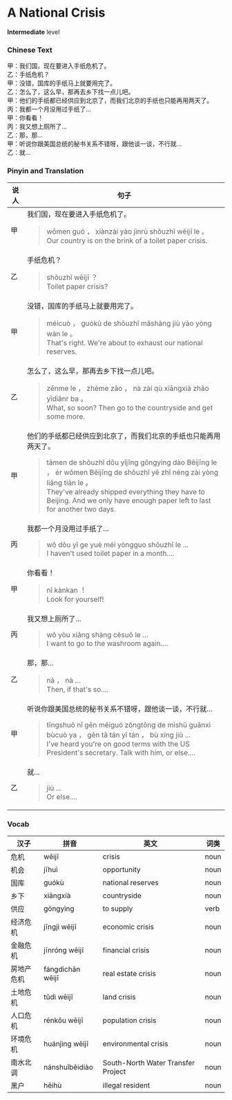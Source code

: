 # A National Crisis
**Intermediate** level
### Chinese Text
甲：我们国，现在要进入手纸危机了。<br />乙：手纸危机？<br />甲：没错，国库的手纸马上就要用完了。<br />乙：怎么了，这么早，那再去乡下找一点儿吧。<br />甲：他们的手纸都已经供应到北京了，而我们北京的手纸也只能再用两天了。<br />丙：我都一个月没用过手纸了...<br />甲：你看看！<br />丙：我又想上厕所了...<br />乙：那，那...<br />甲：听说你跟美国总统的秘书关系不错呀，跟他谈一谈，不行就...<br />乙：就...

### Pinyin and Translation
|说人|句子|
|----|----|
|甲|我们国，现在要进入手纸危机了。<blockquote>wǒmen guó ， xiànzài yào jìnrù shǒuzhǐ wēijī le 。<br />Our country is on the brink of a toilet paper crisis.</blockquote>|
|乙|手纸危机？<blockquote>shǒuzhǐ wēijī ？<br />Toilet paper crisis?</blockquote>|
|甲|没错，国库的手纸马上就要用完了。<blockquote>méicuò ， guókù de shǒuzhǐ mǎshàng jiù yào yòng wán le 。<br />That's right. We're about to exhaust our national reserves.</blockquote>|
|乙|怎么了，这么早，那再去乡下找一点儿吧。<blockquote>zěnme le ， zhème zǎo ， nà zài qù xiāngxià zhǎo yīdiǎnr ba 。<br />What, so soon? Then go to the countryside and get some more.</blockquote>|
|甲|他们的手纸都已经供应到北京了，而我们北京的手纸也只能再用两天了。<blockquote>tāmen de shǒuzhǐ dōu yǐjīng gōngyìng dào Běijīng le ， ér wǒmen Běijīng de shǒuzhǐ yě zhǐ néng zài yòng liǎng tiān le 。<br />They've already shipped everything they have to Beijing. And we only have enough paper left to last for another two days.</blockquote>|
|丙|我都一个月没用过手纸了...<blockquote>wǒ dōu yī ge yuè méi yòngguo shǒuzhǐ le ...<br />I haven't used toilet paper in a month....</blockquote>|
|甲|你看看！<blockquote>nǐ kànkan ！<br />Look for yourself!</blockquote>|
|丙|我又想上厕所了...<blockquote>wǒ yòu xiǎng shàng cèsuǒ le ...<br />I want to go to the washroom again....</blockquote>|
|乙|那，那...<blockquote>nà ， nà ...<br />Then, if that's so....</blockquote>|
|甲|听说你跟美国总统的秘书关系不错呀，跟他谈一谈，不行就...<blockquote>tīngshuō nǐ gēn měiguó zǒngtǒng de mìshū guānxi bùcuò ya ， gēn tā tán yī tán ， bù xíng jiù ...<br />I've heard you're on good terms with the US President's secretary. Talk with him, or else....</blockquote>|
|乙|就...<blockquote>jiù ...<br />Or else....</blockquote>|
### Vocab
|汉子|拼音|英文|词类|
|----|----|----|----|
|危机|wēijī|crisis|noun|
|机会|jīhuì|opportunity|noun|
|国库|guókù|national reserves|noun|
|乡下|xiāngxià|countryside|noun|
|供应|gōngyìng|to supply|verb|
|经济危机|jīngjì wēijī|economic crisis|noun|
|金融危机|jīnróng wēijī|financial crisis|noun|
|房地产危机|fángdìchǎn wēijī|real estate crisis|noun|
|土地危机|tǔdì wēijī|land crisis|noun|
|人口危机|rénkǒu wēijī|population crisis|noun|
|环境危机|huánjìng wēijī|environmental crisis|noun|
|南水北调|nánshuǐběidiào|South-North Water Transfer Project|noun|
|黑户|hēihù|illegal resident|noun|